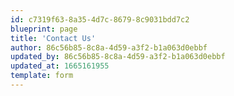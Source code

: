 ```yaml
---
id: c7319f63-8a35-4d7c-8679-8c9031bdd7c2
blueprint: page
title: 'Contact Us'
author: 86c56b85-8c8a-4d59-a3f2-b1a063d0ebbf
updated_by: 86c56b85-8c8a-4d59-a3f2-b1a063d0ebbf
updated_at: 1665161955
template: form
---
```

